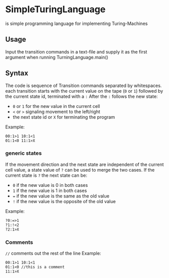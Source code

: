 # SimpleTuringLanguage

is simple programming language for implementing 
Turing-Machines  

## Usage
Input the transition commands in a text-file 
and supply it as the first argument 
when running TurningLanguage.main()

## Syntax
The code is sequence of Transition commands 
separated by whitespaces.
each transition starts with the current value on the tape 
(`0` or `1`) followed by the current state id,
terminated with a `:`
After the `:` follows the new state:
- `0` or `1` for the new value in the current cell
- `<` or `>` signaling movement to the left/right
- the next state id or `X` for terminating the program

Example:

```
00:1>1 10:1<1
01:1<0 11:1>X
```

### generic states
If the movement direction and the next state
are independent of the current cell value, 
a state value of `?` can be used to merge the two cases.
If the current state is `?` the next state can be:
- `0` if the new value is 0 in both cases
- `1` if the new value is 1 in both cases
- `=` if the new value is the same as the old value
- `!` if the new value is the opposite of the old value

Example:

```
?0:=>1 
?1:!<2
?2:1>X
```

### Comments
`//` comments out the rest of the line
Example:

```
00:1>1 10:1<1
01:1<0 //this is a comment
11:1>X
```